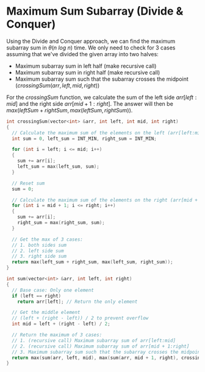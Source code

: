 # Maximum Sum Subarray (Divide & Conquer)

Using the Divide and Conquer approach, we can find the maximum subarray sum in $\theta(n \ log \ n)$ time. We only need to check for $3$ cases assuming that we've divided the given array into two halves:

- Maximum subarray sum in left half (make recursive call)
- Maximum subarray sum in right half (make recursive call)
- Maximum subarray sum such that the subarray crosses the midpoint ($crossingSum(arr, left, mid, right)$)

For the $crossingSum$ function, we calculate the sum of the left side $arr[left:mid]$ and the right side $arr[mid + 1:right]$. The answer will then be $max(leftSum + rightSum, max(leftSum, rightSum))$.

```cpp
int crossingSum(vector<int> &arr, int left, int mid, int right)
{
  // Calculate the maximum sum of the elements on the left (arr[left:mid])
  int sum = 0, left_sum = INT_MIN, right_sum = INT_MIN;

  for (int i = left; i <= mid; i++)
  {
    sum += arr[i];
    left_sum = max(left_sum, sum);
  }

  // Reset sum
  sum = 0;

  // Calculate the maximum sum of the elements on the right (arr[mid + 1:right])
  for (int i = mid + 1; i <= right; i++)
  {
    sum += arr[i];
    right_sum = max(right_sum, sum);
  }

  // Get the max of 3 cases:
  // 1. both sides sum
  // 2. left side sum
  // 3. right side sum
  return max(left_sum + right_sum, max(left_sum, right_sum));
}

int sum(vector<int> &arr, int left, int right)
{
  // Base case: Only one element
  if (left == right)
    return arr[left]; // Return the only element

  // Get the middle element
  // (left + (right - left)) / 2 to prevent overflow
  int mid = left + (right - left) / 2;

  // Return the maximum of 3 cases:
  // 1. (recursive call) Maximum subarray sum of arr[left:mid]
  // 2. (recursive call) Maximum subarray sum of arr[mid + 1:right]
  // 3. Maximum subarray sum such that the subarray crosses the midpoint
  return max(sum(arr, left, mid), max(sum(arr, mid + 1, right), crossingSum(arr, left, mid, right)));
}
```
